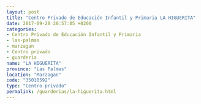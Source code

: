 ```yaml
---
layout: post
title: "Centro Privado de Educación Infantil y Primaria LA HIGUERITA"
date: 2017-09-20 20:57:05 +0200
categories:
- Centro Privado de Educación Infantil y Primaria
- las-palmas
- marzagan
- Centro privado
- guarderia
name: "LA HIGUERITA"
province: "Las Palmas"
location: "Marzagan"
code: "35010592"
type: "Centro privado"
permalink: /guarderias/la-higuerita.html
---
```

